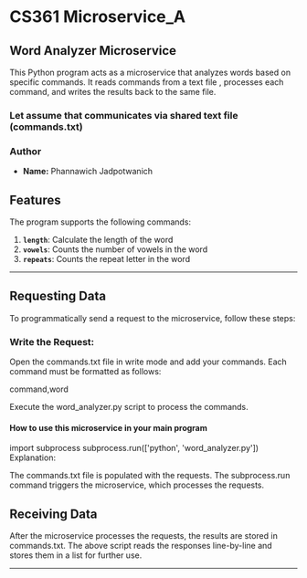 # CS361 Microservice_A
## Word Analyzer Microservice

This Python program acts as a microservice that analyzes words based on specific commands. It reads commands from a text file , processes each command, and writes the results back to the same file.

### Let assume that communicates via shared text file (**commands.txt**)

### Author

- **Name:** Phannawich Jadpotwanich


## Features

The program supports the following commands:

1. **`length`**: Calculate the length of the word
2. **`vowels`**: Counts the number of vowels in the word
3. **`repeats`**: Counts the repeat letter in the word

---

## Requesting Data
To programmatically send a request to the microservice, follow these steps:

### Write the Request:

Open the commands.txt file in write mode and add your commands. Each command must be formatted as follows:

command,word

Execute the word_analyzer.py script to process the commands.

#### How to use this microservice in your main program
import subprocess
subprocess.run(['python', 'word_analyzer.py'])
Explanation:

The commands.txt file is populated with the requests.
The subprocess.run command triggers the microservice, which processes the requests.

## Receiving Data

After the microservice processes the requests, the results are stored in commands.txt.
The above script reads the responses line-by-line and stores them in a list for further use.

---

